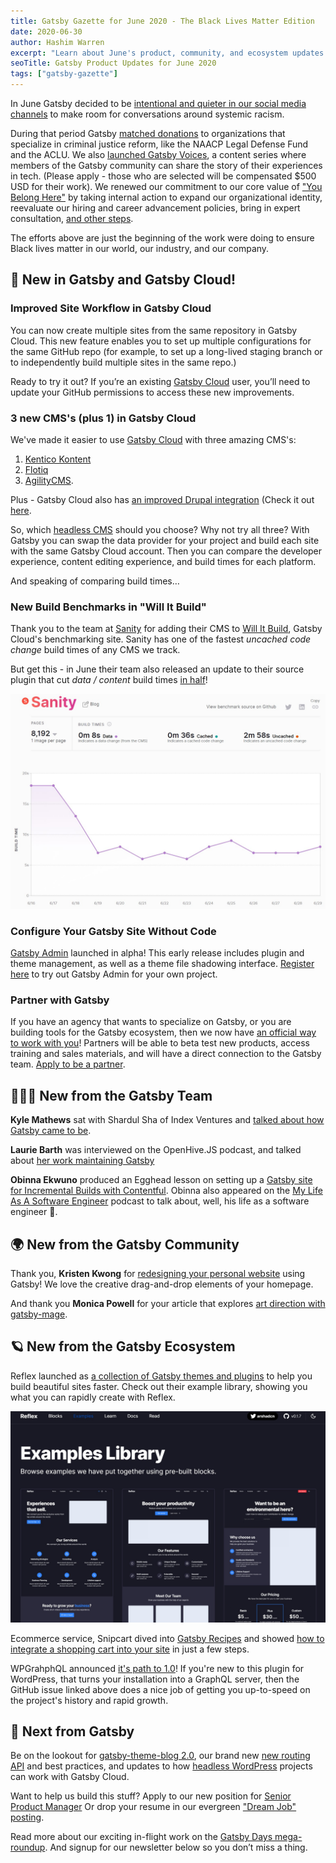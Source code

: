 ```yaml
---
title: Gatsby Gazette for June 2020 - The Black Lives Matter Edition
date: 2020-06-30
author: Hashim Warren
excerpt: "Learn about June's product, community, and ecosystem updates. This includes improvements to Incremental Builds and TypeScript support"
seoTitle: Gatsby Product Updates for June 2020
tags: ["gatsby-gazette"]
---
```


In June Gatsby decided to be [intentional and quieter in our social media channels](https://twitter.com/GatsbyJS/status/1267495726017323009) to make room for conversations around systemic racism.

During that period Gatsby [matched donations](https://www.gatsbyjs.com/donation-matching/) to organizations that specialize in criminal justice reform, like the NAACP Legal Defense Fund and the ACLU. We also [launched Gatsby Voices](https://www.gatsbyjs.com/gatsby-voices/), a content series where members of the Gatsby community can share the story of their experiences in tech. (Please apply - those who are selected will be compensated \$500 USD for their work). We renewed our commitment to our core value of ["You Belong Here"](/docs/gatsby-core-philosophy/#you-belong-here) by taking internal action to expand our organizational identity, reevaluate our hiring and career advancement policies, bring in expert consultation, [and other steps](https://www.gatsbyjs.org/blog/2020-06-11-you-belong-here-commitment/).

The efforts above are just the beginning of the work were doing to ensure Black lives matter in our world, our industry, and our company.

## 🚀 New in Gatsby and Gatsby Cloud!

### Improved Site Workflow in Gatsby Cloud

You can now create multiple sites from the same repository in Gatsby Cloud. This new feature enables you to set up multiple configurations for the same GitHub repo (for example, to set up a long-lived staging branch or to independently build multiple sites in the same repo.)

Ready to try it out? If you’re an existing [Gatsby Cloud](https://www.gatsbyjs.com/) user, you’ll need to update your GitHub permissions to access these new improvements.

### 3 new CMS's (plus 1) in Gatsby Cloud

We've made it easier to use [Gatsby Cloud](https://gatsbyjs.com) with three amazing CMS's:

1. [Kentico Kontent](https://www.gatsbyjs.com/guides/kentico-kontent/)
2. [Flotiq](https://www.gatsbyjs.com/guides/flotiq/)
3. [AgilityCMS](https://www.gatsbyjs.com/guides/agility-cms/).

Plus - Gatsby Cloud also has [an improved Drupal integration](https://youtu.be/Mm6wrDr2DBE) (Check it out [here](https://www.drupal.org/project/gatsby).

So, which [headless CMS](/docs/glossary/headless-cms/) should you choose? Why not try all three? With Gatsby you can swap the data provider for your project and build each site with the same Gatsby Cloud account. Then you can compare the developer experience, content editing experience, and build times for each platform.

And speaking of comparing build times…

### New Build Benchmarks in "Will It Build"

Thank you to the team at [Sanity](https://www.sanity.io/blog/get-started-with-gatsby-and-structured-content) for adding their CMS to [Will It Build](https://willit.build/), Gatsby Cloud's benchmarking site. Sanity has one of the fastest _uncached code change_ build times of any CMS we track.

But get this - in June their team also released an update to their source plugin that cut _data / content_ build times [in half](https://willit.build/details/type/blog/source/sanity/page-count/8192)!

![Sanity screenshot](./sanity-benchmark.jpg)

### Configure Your Gatsby Site Without Code

[Gatsby Admin](https://github.com/gatsbyjs/gatsby/pull/22713) launched in alpha! This early release includes plugin and theme management, as well as a theme file shadowing interface. [Register here](https://www.gatsbyjs.com/admin-alpha/) to try out Gatsby Admin for your own project.

### Partner with Gatsby

If you have an agency that wants to specialize on Gatsby, or you are building tools for the Gatsby ecosystem, then we now have [an official way to work with you](/blog/2020-06-22-Announcing-Gatsby-Partner-Program/)! Partners will be able to beta test new products, access training and sales materials, and will have a direct connection to the Gatsby team. [Apply to be a partner](https://www.gatsbyjs.com/partner).

## 👩🏽‍🚀 New from the Gatsby Team

**Kyle Mathews** sat with Shardul Sha of Index Ventures and [talked about how Gatsby came to be](https://youtu.be/pzyX9cH0yHM).

**Laurie Barth** was interviewed on the OpenHive.JS podcast, and talked about [her work maintaining Gatsby](https://anchor.fm/openhivejs/episodes/Laurie-Barth-on-Maintaining-Gatsby-ef6p8i/a-a2e0v24)

**Obinna Ekwuno** produced an Egghead lesson on setting up a [Gatsby site for Incremental Builds with Contentful](https://egghead.io/lessons/gatsby-set-up-a-gatsby-site-for-incremental-builds-with-contentful-cms-on-gatsby-cloud). Obinna also appeared on the [My Life As A Software Engineer](https://anchor.fm/mylifeasasoftwareengineer/episodes/EP-12-Learning-about-Gatsby-with-Obinna-Ekwuno-edt2tk) podcast to talk about, well, his life as a software engineer 🙂.

## 🌍 New from the Gatsby Community

Thank you, **Kristen Kwong** for [redesigning your personal website](https://twitter.com/kristenkwng/status/1274769842717900801) using Gatsby! We love the creative drag-and-drop elements of your homepage.

And thank you **Monica Powell** for your article that explores [art direction with gatsby-mage](https://www.aboutmonica.com/blog/2020-06-24-exploring-art-direction-in-gatsby).

## 🪐 New from the Gatsby Ecosystem

Reflex launched as [a collection of Gatsby themes and plugins](https://reflexjs.org/) to help you build beautiful sites faster. Check out their example library, showing you what you can rapidly create with Reflex.

![Reflex screenshot](./reflex-examples.jpg)

Ecommerce service, Snipcart dived into [Gatsby Recipes](/blog/2020-04-15-announcing-gatsby-recipes/) and showed [how to integrate a shopping cart into your site](https://snipcart.com/blog/gatsby-recipes-ecommerce) in just a few steps.

WPGrahphQL announced [it's path to 1.0](https://github.com/wp-graphql/wp-graphql/issues/1357)! If you're new to this plugin for WordPress, that turns your installation into a GraphQL server, then the GitHub issue linked above does a nice job of getting you up-to-speed on the project's history and rapid growth.

## 💫 Next from Gatsby

Be on the lookout for [gatsby-theme-blog 2.0](https://github.com/gatsbyjs/gatsby/issues/23910), our brand new [new routing API](https://www.youtube.com/watch?v=tAcAkqOcs3c) and best practices, and updates to how [headless WordPress](/docs/glossary/headless-wordpress) projects can work with Gatsby Cloud.

Want to help us build this stuff? Apply to our new position for [Senior Product Manager](https://www.gatsbyjs.com/careers/senior-product-manager--marketing---content-collaboration--4027422003) Or drop your resume in our evergreen ["Dream Job" posting](https://www.gatsbyjs.com/careers/dream-job-4011361003).

Read more about our exciting in-flight work on the [Gatsby Days mega-roundup](/blog/2020-06-23-Reconfiguring-Gatsby-Days/#coming-soon). And signup for our newsletter below so you don’t miss a thing.
